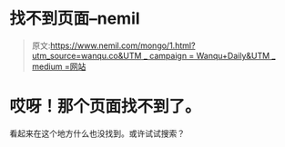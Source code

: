 # 找不到页面–nemil

> 原文:[https://www.nemil.com/mongo/1.html?utm_source=wanqu.co&UTM _ campaign = Wanqu+Daily&UTM _ medium =网站](https://www.nemil.com/mongo/1.html?utm_source=wanqu.co&utm_campaign=Wanqu+Daily&utm_medium=website)

<main class="is-layout-constrained wp-block-group">

# 哎呀！那个页面找不到了。

看起来在这个地方什么也没找到。或许试试搜索？

</main>